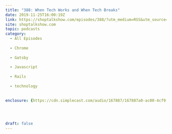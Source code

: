 ```yaml
---
title: "388: When Tech Works and When Tech Breaks"
date: 2019-11-25T16:00:19Z
link: https://shoptalkshow.com/episodes/388/?utm_medium=RSS&utm_source=hune
site: shoptalkshow.com
topic: podcasts
category:
  - All Episodes
  
  - Chrome
  
  - Gatsby
  
  - Javascript
  
  - Rails
  
  - technology
  
  
enclosure: {https://cdn.simplecast.com/audio/167887/167887a0-ac00-4cf9-bc69-b5ca845997db/1e85d224-b406-4766-b2d3-e4c8604a473b/shoptalkshow-388_tc.mp3 44408494 audio/mpeg} 


 
  
draft: false
---
```


